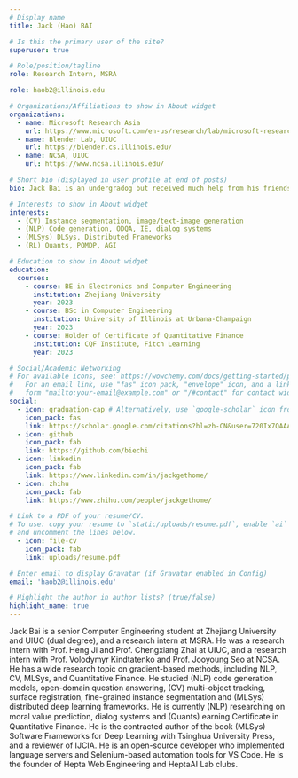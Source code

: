 ```yaml
---
# Display name
title: Jack (Hao) BAI

# Is this the primary user of the site?
superuser: true

# Role/position/tagline
role: Research Intern, MSRA

role: haob2@illinois.edu

# Organizations/Affiliations to show in About widget
organizations:
  - name: Microsoft Research Asia
    url: https://www.microsoft.com/en-us/research/lab/microsoft-research-asia/
  - name: Blender Lab, UIUC
    url: https://blender.cs.illinois.edu/
  - name: NCSA, UIUC
    url: https://www.ncsa.illinois.edu/

# Short bio (displayed in user profile at end of posts)
bio: Jack Bai is an undergradog but received much help from his friends and professors. He is very thankful for all those who helped him with his research and engineering works.

# Interests to show in About widget
interests:
  - (CV) Instance segmentation, image/text-image generation
  - (NLP) Code generation, ODQA, IE, dialog systems
  - (MLSys) DLSys, Distributed Frameworks
  - (RL) Quants, POMDP, AGI

# Education to show in About widget
education:
  courses:
    - course: BE in Electronics and Computer Engineering
      institution: Zhejiang University
      year: 2023
    - course: BSc in Computer Engineering
      institution: University of Illinois at Urbana-Champaign
      year: 2023
    - course: Holder of Certificate of Quantitative Finance
      institution: CQF Institute, Fitch Learning
      year: 2023

# Social/Academic Networking
# For available icons, see: https://wowchemy.com/docs/getting-started/page-builder/#icons
#   For an email link, use "fas" icon pack, "envelope" icon, and a link in the
#   form "mailto:your-email@example.com" or "/#contact" for contact widget.
social:
  - icon: graduation-cap # Alternatively, use `google-scholar` icon from `ai` icon pack
    icon_pack: fas
    link: https://scholar.google.com/citations?hl=zh-CN&user=720Ix7QAAAAJ
  - icon: github
    icon_pack: fab
    link: https://github.com/biechi
  - icon: linkedin
    icon_pack: fab
    link: https://www.linkedin.com/in/jackgethome/
  - icon: zhihu
    icon_pack: fab
    link: https://www.zhihu.com/people/jackgethome/

# Link to a PDF of your resume/CV.
# To use: copy your resume to `static/uploads/resume.pdf`, enable `ai` icons in `params.toml`,
# and uncomment the lines below.
  - icon: file-cv
    icon_pack: fab
    link: uploads/resume.pdf

# Enter email to display Gravatar (if Gravatar enabled in Config)
email: 'haob2@illinois.edu'

# Highlight the author in author lists? (true/false)
highlight_name: true
---
```


Jack Bai is a senior Computer Engineering student at Zhejiang University and UIUC (dual degree), and a research intern at MSRA. He was a research intern with Prof. Heng Ji and Prof. Chengxiang Zhai at UIUC, and a research intern with Prof. Volodymyr Kindtatenko and Prof. Jooyoung Seo at NCSA. He has a wide research topic on gradient-based methods, including NLP, CV, MLSys, and Quantitative Finance. He studied (NLP) code generation models, open-domain question answering, (CV) multi-object tracking, surface registration, fine-grained instance segmentation and (MLSys) distributed deep learning frameworks. He is currently (NLP) researching on moral value prediction, dialog systems and (Quants) earning Certiﬁcate in Quantitative Finance. He is the contracted author of the book (MLSys) Software Frameworks for Deep Learning with Tsinghua University Press, and a reviewer of IJCIA. He is an open-source developer who implemented language servers and Selenium-based automation tools for VS Code. He is the founder of Hepta Web Engineering and HeptaAI Lab clubs.

<!-- {{< icon name="download" pack="fas" >}} Download my {{< staticref "uploads/demo_resume.pdf" "newtab" >}}resumé{{< /staticref >}}. -->
